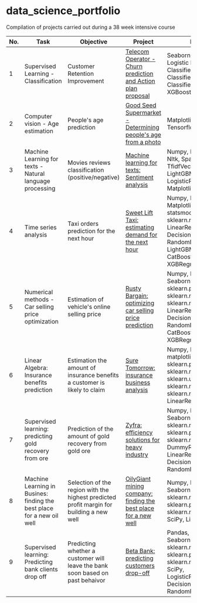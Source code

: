 # data_science_portfolio
Compilation of projects carried out during a 38 week intensive course

| No. |    Task |            Objective                 |        Project       | Libraries     | 
|---- |   -------------------- |   ------------------------------ |     -------------   |--------------- |  
|1    |   Supervised Learning - Classification  |    Customer Retention Improvement         | [Telecom Operator - Churn prediction and Action plan proposal](https://github.com/JoCur/telecom_churn_prediction/blob/main/telecom_operator_churn_prediction/customer_churn_prediction.ipynb)           | Seaborn, Matplotlib, Logistic Regression, KNN Classifier, Decision Tree Classifier, Random Forest Classifier, LightGBM, XGBoost  |
|2    |   Computer vision - Age estimation |    People's age prediction         | [Good Seed Supermarket - Determining people's age from a photo](https://github.com/JoCur/computer_vision_faces_age_estimation/blob/main/computer_vision_portrait_age_estimation/computer_vision_age_estimation.ipynb)           |  Matplotlib, Image(PIL), Tensorflow
|3    |   Machine Learning for texts - Natural language processing |    Movies reviews classification (positive/negative)     | [Machine learning for texts: Sentiment analysis](https://github.com/JoCur/ml_for_texts_movies_reviews_classification/blob/main/text_analysis_movies_reviews_classification.ipynb)           | Numpy, Pandas, tqdm, re, Nltk, Spacy, TfidfVectorizer, LightGBM, XGBoost, LogisticRegression, Matplotlib, Seaborn|
|4    |   Time series analysis |    Taxi orders prediction for the next hour    | [Sweet Lift Taxi: estimating demand for the next hour](https://github.com/JoCur/time_series_hourly_taxi_orders_prediction/blob/main/time_series_predicting_orders_for_next_hour.ipynb)           | Numpy, Pandas, Matplotlib, statsmodels.tsa.seasonal, sklearn.metrics, LinearRegression, DecisionTreeRegressor, RandomForestRegressor, LightGBM, CatBoostRegressor, XGBRegressor |
|5    |   Numerical methods - Car selling price optimization |    Estimation of vehicle's online selling price    | [Rusty Bargain: optimizing car selling price prediction](https://github.com/JoCur/numerical_methods_car_selling_price_optimization/blob/main/car_selling_price_optimization.ipynb)           | Numpy, Pandas, Seaborn, sklearn.preprocessing, sklearn.metrics, sklearn.model_selection, LinearRegression, DecisionTreeRegressor, RandomForestRegressor, CatBoostRegressor, XGBRegressor, SciPy|
|6    |   Linear Algebra: Insurance benefits prediction |    Estimation the amount of insurance benefits a customer is likely to claim    | [Sure Tomorrow: insurance business analysis](https://github.com/JoCur/linear_algebra_insurance_benefits_prediction/blob/main/linear_algebra_insurance_benefits_prediction/insurance_benefits_prediction.ipynb)           | Numpy, Pandas, seaborn, matplotlib, sklearn.preprocessing, sklearn.metrics, sklearn.utils, sklearn.model_selection, sklearn.neighbors, LinearRegression|
|7    |   Supervised learning: predicting gold recovery from ore  |   Prediction of the amount of gold recovery from gold ore   | [Zyfra: efficiency solutions for heavy industry](https://github.com/JoCur/integrated_sl_project_gold_recovery_prediction/blob/main/integrated_sl_project_gold_recovery_prediction.ipynb)           | Numpy, Pandas, Seaborn, Matplotlib, sklearn.metrics, sklearn.preprocessing, sklearn.model_selection, DummyRegressor, LinearRegression, DecisionTreeRegressor, RandomForestRegressor|
|8    |   Machine Learning in Busines: finding the best place for a new oil well  |    Selection of the region with the highest predicted profit margin for building a new well   | [OilyGiant mining company: finding the best place for a new well](https://github.com/JoCur/ml_in_business_best_place_for_new_oil_well/blob/main/ml_in_business_best_place_for_new_well.ipynb)           | Numpy, Pandas, Seaborn,Matplotlib, sklearn.metrics, sklearn.preprocessing, sklearn.model_selection, SciPy, LinearRegression|
|9    |   Supervised learning: Predicting bank clients drop off  | Predicting whether a customer will leave the bank soon based on past behaivor  | [Beta Bank: predicting customers drop-off](https://github.com/JoCur/customer_drop_off_prediction/blob/main/supervised_learning_predicting_bank_customers_drop_off.ipynb)           | Pandas, Seaborn,Matplotlib, sklearn.metrics, sklearn.preprocessing, sklearn.model_selection, SciPy, LogisticRegression, DecisionTreeClassifier, RandomForestClassifier|
